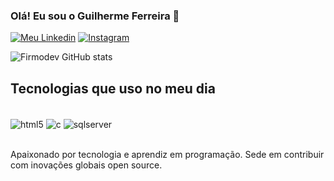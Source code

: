 ### Olá! Eu sou o Guilherme Ferreira 👋
[![Meu Linkedin](https://img.shields.io/badge/LinkedIn-0077B5?style=for-the-badge&logo=linkedin&logoColor=white)](www.linkedin.com/in/guilherme-ferreira-firmo-de-sousa-7717b2248)
[![Instagram](https://img.shields.io/badge/Instagram-%23E4405F.svg?style=for-the-badge&logo=Instagram&logoColor=white)](https://www.instagram.com/_guiferreiraf/)

![Firmodev GitHub stats](https://github-readme-stats.vercel.app/api?username=firmodev&show_icons=true&theme=dracula)

## Tecnologias que uso no meu dia

<div style="display: inline_block"><br/>
    <img align="center" alt="html5" src="https://img.shields.io/badge/HTML5-E34F26?style=for-the-badge&logo=html5&logoColor=white"/>
    <img align="center" alt="c" src="https://img.shields.io/badge/C-00599C?style=for-the-badge&logo=c&logoColor=white" />
    <img align="center" alt="sqlserver" src="https://img.shields.io/badge/Microsoft_SQL_Server-CC2927?style=for-the-badge&logo=microsoft-sql-server&logoColor=white" />
    
</div><br>  

Apaixonado por tecnologia e aprendiz em programação. Sede em contribuir com inovações globais open source.
